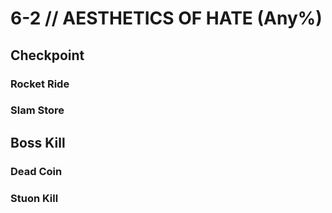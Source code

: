 # 6-2 // AESTHETICS OF HATE (Any%)
## Checkpoint
### Rocket Ride
### Slam Store
## Boss Kill
### Dead Coin
### Stuon Kill